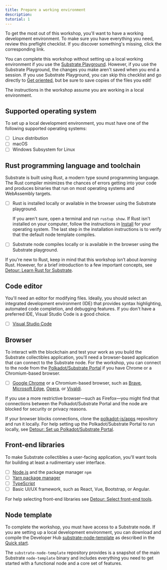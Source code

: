 ```yaml
---
title: Prepare a working environment
description:
tutorial: 1
---
```


To get the most out of this workshop, you'll want to have a working development environment.
To make sure you have everything you need, review this preflight checklist.
If you discover something's missing, click the corresponding link.

You can complete this workshop without setting up a local working environment if you use the [Substrate Playground](https://substrate.io/developers/playground/).
However, if you use the Substrate Playground, the changes you make aren't saved when you end a session.
If you use Substrate Playground, you can skip this checklist and go directly to [Get oriented](/tutorials/collectibles-workshop/02-orientation/), but be sure to save copies of the files you edit!

The instructions in the workshop assume you are working in a local environment.

## Supported operating system

To set up a local development environment, you must have one of the following supported operating systems:

- [ ] Linux distribution
- [ ] macOS
- [ ] Windows Subsystem for Linux

## Rust programming language and toolchain

Substrate is built using Rust, a modern type sound programming language.
The Rust compiler minimizes the chances of errors getting into your code and produces binaries that run on most operating systems and WebAssembly targets.

- [ ] Rust is installed locally or available in the browser using the Substrate playground.

  If you aren't sure, open a terminal and run `rustup show`.
  If Rust isn't installed on your computer, follow the instructions in [Install](/install) for your operating system.
  The last step in the installation instructions is to verify that the default node template compiles.

- [ ] Substrate node compiles locally or is available in the browser using the Substrate playground.

If you're new to Rust, keep in mind that this workshop isn’t about _learning_ Rust.
However, for a brief introduction to a few important concepts, see [Detour: Learn Rust for Substrate](/tutorials/collectibles-workshop/detours/learn-rust/).

## Code editor

You'll need an editor for modifying files.
Ideally, you should select an integrated development environment (IDE) that provides syntax highlighting, automated code completion, and debugging features.
If you don't have a preferred IDE, Visual Studio Code is a good choice.

- [ ] [Visual Studio Code](https://code.visualstudio.com/download)

<!--Other common code editors include the following:

- [Sublime Text](https://www.sublimetext.com/)
- [Vim](https://www.vim.org/)
- [Atom](https://atom.io/)
-->

## Browser

To interact with the blockchain and test your work as you build the Substrate collectibles application, you'll need a browser-based application that can connect to the Substrate node.
For the workshop, you can connect to the node from the [Polkadot/Substrate Portal](https://polkadot.js.org/apps/) if you have Chrome or a Chromium-based browser.

- [ ] [Google Chrome](https://www.google.com/chrome/) or a Chromium-based browser, such as [Brave](https://brave.com/download/), [Microsoft Edge](https://www.microsoft.com/en-us/edge?form=MA13FJ&exp=e00), [Opera](https://www.opera.com/download), or [Vivaldi](https://vivaldi.com/download/).

If you use a more restrictive browser—such as Firefox—you might find that connections between the Polkadot/Substrate Portal and the node are blocked for security or privacy reasons.

If your browser blocks connections, clone the [polkadot-js/apps](https://github.com/polkadot-js/apps) repository and run it locally.
For help setting up the Polkadot/Substrate Portal to run locally, see [Detour: Set up Polkadot/Substrate Portal](/tutorials/collectibles-workshop/detours/set-up-app-locally/).

## Front-end libraries

To make Substrate collectibles a user-facing application, you'll want tools for building at least a rudimentary user interface.

- [ ] [Node.js](https://nodejs.org/en/download/) and the package manager `npm`
- [ ] [Yarn package manager](https://yarnpkg.com/)
- [ ] [TypeScript](https://www.typescriptlang.org/)
- [ ] Basic UI/UX framework, such as React, Vue, Bootstrap, or Angular.

For help selecting front-end libraries see [Detour: Select front-end tools](/tutorials/collectibles-workshop/detours/select-ui-tools/).

## Node template

To complete the workshop, you must have access to a Substrate node.
If you are setting up a local development environment, you can download and compile the Developer Hub [substrate-node-template](https://github.com/substrate-developer-hub/substrate-node-template/tags/) as described in the [Quick start](/quickstart/).

The `substrate-node-template` repository provides is a snapshot of the main Substrate `node-template` binary and includes everything you need to get started with a functional node and a core set of features.
